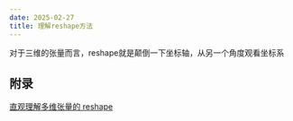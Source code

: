 ```yaml
---
date: 2025-02-27
title: 理解reshape方法
---
```


对于三维的张量而言，reshape就是颠倒一下坐标轴，从另一个角度观看坐标系

## 附录

[直观理解多维张量的 reshape](https://blog.csdn.net/lzs781/article/details/105555712)
